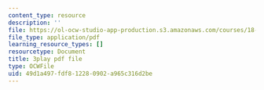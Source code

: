 ```yaml
---
content_type: resource
description: ''
file: https://ol-ocw-studio-app-production.s3.amazonaws.com/courses/18-01sc-single-variable-calculus-fall-2010/49d1a497fdf812280902a965c316d2be_Wj0oH3ehk18.pdf
file_type: application/pdf
learning_resource_types: []
resourcetype: Document
title: 3play pdf file
type: OCWFile
uid: 49d1a497-fdf8-1228-0902-a965c316d2be
---
```

